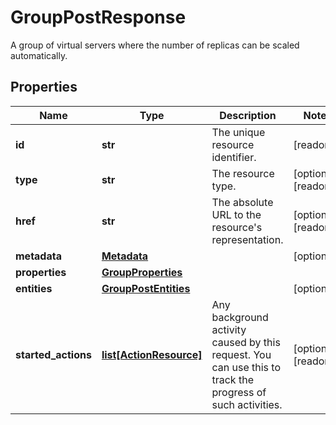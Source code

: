 # GroupPostResponse

A group of virtual servers where the number of replicas can be scaled automatically.
## Properties
| Name | Type | Description | Notes |
| ------------ | ------------- | ------------- | ------------- |
| **id** | **str** | The unique resource identifier. | [readonly]  |
| **type** | **str** | The resource type. | [optional] [readonly]  |
| **href** | **str** | The absolute URL to the resource&#39;s representation. | [optional] [readonly]  |
| **metadata** | [**Metadata**](Metadata.md) |  | [optional]  |
| **properties** | [**GroupProperties**](GroupProperties.md) |  |  |
| **entities** | [**GroupPostEntities**](GroupPostEntities.md) |  | [optional]  |
| **started_actions** | [**list[ActionResource]**](ActionResource.md) | Any background activity caused by this request. You can use this to track the progress of such activities. | [optional] [readonly]  |


